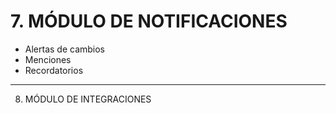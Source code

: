 # 7. MÓDULO DE NOTIFICACIONES
   - Alertas de cambios
   - Menciones
   - Recordatorios



--- 

8. MÓDULO DE INTEGRACIONES
